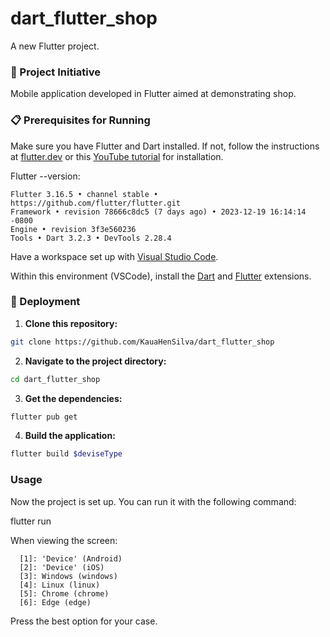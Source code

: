 # dart_flutter_shop

A new Flutter project.

### 🚀 Project Initiative

Mobile application developed in Flutter aimed at demonstrating shop.

### 📋 Prerequisites for Running

Make sure you have Flutter and Dart installed. If not, follow the instructions at [flutter.dev](https://flutter.dev/docs/get-started/install) or this [YouTube tutorial](https://www.youtube.com/watch?v=7Kpd6eprz4k) for installation.

Flutter --version:

  ```
  Flutter 3.16.5 • channel stable • https://github.com/flutter/flutter.git
  Framework • revision 78666c8dc5 (7 days ago) • 2023-12-19 16:14:14 -0800
  Engine • revision 3f3e560236
  Tools • Dart 3.2.3 • DevTools 2.28.4
  ```


Have a workspace set up with [Visual Studio Code](https://code.visualstudio.com/).

Within this environment (VSCode), install the [Dart](https://marketplace.visualstudio.com/items?itemName=Dart-Code.dart-code) and [Flutter](https://marketplace.visualstudio.com/items?itemName=Dart-Code.flutter) extensions.

### 🔧 Deployment

1. **Clone this repository:**

  ```bash
  git clone https://github.com/KauaHenSilva/dart_flutter_shop
  ```

2. **Navigate to the project directory:**

  ```bash
  cd dart_flutter_shop
  ```

3. **Get the dependencies:**

  ```bash
  flutter pub get
  ```
  
4. **Build the application:**

  ```bash
  flutter build $deviseType
  ```

### Usage

Now the project is set up. You can run it with the following command:

  flutter run

When viewing the screen:


  ```
    [1]: 'Device' (Android)
    [2]: 'Device' (iOS)
    [3]: Windows (windows)
    [4]: Linux (linux)
    [5]: Chrome (chrome)
    [6]: Edge (edge)
  ```


Press the best option for your case.
